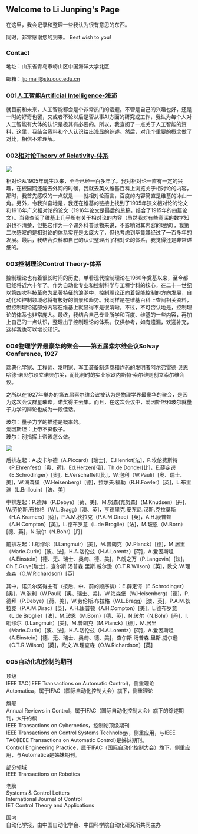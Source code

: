 ## Welcome to Li Junping's Page

在这里，我会记录和整理一些我认为很有意思的东西。

同时，非常感谢您的到来。 Best wish to you!

### Contact

地址：山东省青岛市崂山区中国海洋大学北区

邮箱：ljp.mail@stu.ouc.edu.cn

### 001[人工智能Artificial Intelligence-浅述](https://veritas-lux.github.io/001ai)

就目前和未来，人工智能都会是个非常热门的话题。不管是自己的兴趣也好，还是一时的好奇也罢，又或者不论以后是否从事AI方面的研究或工作，我认为每个人对人工智能有大体的认识是极其有必要的。所以，我查阅了一点关于人工智能的资料，这里，我结合资料和个人认识给出浅显的综述。然后，对几个重要的概念做了对比，相信不难理解。

### 002[相对论Theory of Relativity-体系](https://veritas-lux.github.io/002theory_of_relativity)

![](https://veritas-lux.github.io/Black_hole_lensing.gif)

相对论从1905年诞生以来，至今已经一百多年了。我对相对论一直有一定的兴趣，在校园网还能去外网的时候，我就去英文维基百科上浏览关于相对论的内容，那时，我首先感叹的一点就是——就相对论而言，百度的内容简直是维基的冰山一角。另外，令我兴奋地是，我还在维基的链接上找到了1905年狭义相对论的论文和1916年广义相对论的论文（1916年论文是最后的总稿，结合了1915年的四篇论文）。当我查阅了维基上几乎所有关于相对论的内容（虽然我对有些高深的数学知识也不清楚，但把它作为一个课外科普读物来说，不影响对其内容的理解），我第二次感叹的是相对论的体系实在是太庞大了，但也考虑到毕竟其经过了一百多年的发展。最后，我结合资料和自己的认识整理出了相对论的体系，我觉得还是非常详细的。

### 003控制理论Control Theory-体系

控制理论也有着很长时间的历史，单看现代控制理论在1960年奠基以来，至今都已经将近六十年了。作为自动化专业和控制科学与工程学科的核心，在二十一世纪以第四次科技革命为显著特征的浪潮中，控制理论正向着智能控制的方向发展，自动化和控制领域必将有极好的前景和趋势。我同样是在维基百科上查阅相关资料，但控制理论这部分内容在维基上就显得不是很清晰，不过，不可否认地是，控制理论的体系也非常庞大。最终，我结合自己专业所学和百度、维基的一些内容，再加上自己的一点认识，整理出了控制理论的体系。仅供参考，如有遗漏，欢迎补充，这样我也可以增长知识。

### 004物理学界最豪华的聚会——第五届索尔维会议Solvay Conference, 1927

瑞典化学家、工程师、发明家、军工装备制造商和炸药的发明者阿尔弗雷德·贝恩哈德·诺贝尔设立诺贝尔奖，而比利时的实业家欧内斯特·索尔维则创立索尔维会议。

之所以在1927年举办的第五届索尔维会议被认为是物理学界最豪华的聚会，是因为这次会议群星璀璨，诺奖得主云集。而且，在这次会议中，爱因斯坦和玻尔就量子力学的辩论也成为一段佳话。

玻尔：量子力学的描述是概率的。  
爱因斯坦：上帝不掷骰子。  
玻尔：别指挥上帝该怎么做。

![](https://veritas-lux.github.io/1927Solvay.png)

后排左起：A.皮卡尔德（A.Piccard）[瑞士]，E.Henriot[法]，P.埃伦费斯特（P.Ehrenfest）[奥、荷]，Ed.Herzen[俄]，Th.de Donder[比]，E.薛定谔（E.Schrodinger）[奥]，E.Verschaffelt[比]，W.泡利（W.Pauli）[奥、瑞士、美]，W.海森堡（W.Heisenberg）[德]，拉尔夫.福勒（R.H.Fowler）[英]，L.布里渊（L.Brillouin）[法、美]

中排左起：P.德拜（P.Debye）[荷、美]，M.努森(克努森)（M.Knudsen）[丹]，W.劳伦斯.布拉格（W.L.Bragg）[澳、英]，亨德里克.安东尼.汉斯.克拉莫斯（H.A.Kramers）[荷]，P.A.M.狄拉克（P.A.M.Dirac）[英]，A.H.康普顿（A.H.Compton）[美]，L.德布罗意（L.de Broglie）[法]，M.玻恩（M.Born）[德、英]，N.玻尔（N.Bohr）[丹]

前排左起：I.朗缪尔（I.Langmuir）[美]，M.普朗克（M.Planck）[德]，M.居里（Marie.Curie）[波、法]，H.A.洛伦兹（H.A.Lorentz）[荷]，A.爱因斯坦（A.Einstein）[德、无、瑞士、奥匈、德、美]，P.朗之万（P.Langevin）[法]，Ch.E.Guye[瑞士]，查尔斯.汤普森.里斯.威尔逊（C.T.R.Wilson）[英]，欧文.W.理查森（O.W.Richardson）[英]

其中，诺贝尔奖得主有（按后、中、前的顺序排）：E.薛定谔（E.Schrodinger）[奥]，W.泡利（W.Pauli）[奥、瑞士、美]，W.海森堡（W.Heisenberg）[德]，P.德拜（P.Debye）[荷、美]，W.劳伦斯.布拉格（W.L.Bragg）[澳、英]，P.A.M.狄拉克（P.A.M.Dirac）[英]，A.H.康普顿（A.H.Compton）[美]，L.德布罗意（L.de Broglie）[法]，M.玻恩（M.Born）[德、英]，N.玻尔（N.Bohr）[丹]，I.朗缪尔（I.Langmuir）[美]，M.普朗克（M.Planck）[德]，M.居里（Marie.Curie）[波、法]，H.A.洛伦兹（H.A.Lorentz）[荷]，A.爱因斯坦（A.Einstein）[德、无、瑞士、奥匈、德、美]，查尔斯.汤普森.里斯.威尔逊（C.T.R.Wilson）[英]，欧文.W.理查森（O.W.Richardson）[英]

### 005自动化和控制的期刊

顶级  
IEEE TAC(IEEE Transactions on Automatic Control)，侧重理论  
Automatica，属于IFAC（国际自动化控制大会）旗下，侧重理论

旗舰  
Annual Reviews in Control，属于IFAC（国际自动化控制大会）旗下的综述期刊，大牛约稿  
IEEE Transactions on Cybernetics，控制论顶级期刊  
IEEE Transactions on Control Systems Technology，侧重应用，与IEEE TAC(IEEE Transactions on Automatic Control)是姊妹期刊。  
Control Engineering Practice，属于IFAC（国际自动化控制大会）旗下，侧重应用，与Automatica是姊妹期刊。

部分领域  
IEEE Transactions on Robotics

老牌  
Systems & Control Letters  
International Journal of Control  
IET Control Theory and Applications

国内  
自动化学报，由中国自动化学会、中国科学院自动化研究所共同主办
